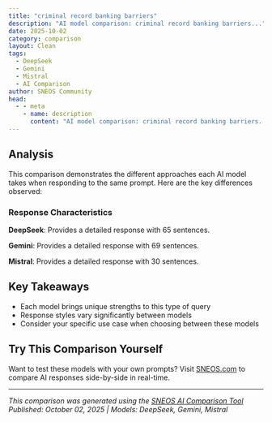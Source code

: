 ```yaml
---
title: "criminal record banking barriers"
description: "AI model comparison: criminal record banking barriers..."
date: 2025-10-02
category: comparison
layout: Clean
tags:
  - DeepSeek
  - Gemini
  - Mistral
  - AI Comparison
author: SNEOS Community
head:
  - - meta
    - name: description
      content: "AI model comparison: criminal record banking barriers..."
---
```


<ChatComparison
  title="criminal record banking barriers"
  prompt="criminal record banking barriers"
  :responses='{
    "DeepSeek": "Of course. This is a critical and complex issue that affects millions of people seeking to rebuild their lives. The intersection of **criminal records** and **banking barriers** creates a significant obstacle to financial stability and reintegration into society.\n\nHere\u2019s a detailed breakdown of the problem, the specific barriers, and potential solutions.\n\n### The Core Problem: \u0022De-risking\u0022 and the Stigma\n\nBanks are highly regulated institutions that are required to manage risk, particularly related to money laundering and fraud. A criminal record, especially for certain financial crimes, is seen as a major red flag. This leads to a practice known as **\u0022de-risking,\u0022** where banks may choose to deny services to entire categories of clients they perceive as high-risk, rather than individually assessing them.\n\nThis creates a \u0022catch-22\u0022: to reintegrate, a person needs a job, housing, and a stable financial life, but they are denied the basic banking tools necessary to achieve that stability.\n\n---\n\n### Common Banking Barriers Faced by People with Criminal Records\n\n#### 1. Difficulty Opening a Basic Bank Account\nThis is the most common and immediate barrier. When you apply for an account, banks often run a check through a system like **ChexSystems** (similar to a credit report for banking history) and may conduct a criminal background check.\n*   **ChexSystems:** If a previous account was closed with a negative balance due to fines, fees, or restitution, this will show up and can lead to a denial.\n*   **Background Checks:** While not all banks do this, many do, especially for certain types of convictions.\n\n#### 2. Account Closures and \u0022Early Account Termination\u0022\nThis is a devastating and increasingly common problem. A person may successfully open an account, but later, the bank conducts a periodic review, discovers the criminal record (often through a new ChexSystems report or other data aggregators), and abruptly closes the account with a letter stating they can no longer do business with them. This can leave someone without access to their funds for weeks.\n\n#### 3. Denial of Credit and Loans\n*   **Credit Cards:** Nearly impossible to obtain with a recent record, forcing reliance on predatory payday loans or high-fee secured cards.\n*   **Mortgages \u0026 Car Loans:** Lenders are extremely hesitant. Even with a stable job and good credit score, a criminal record can be an automatic disqualifier, particularly for federally-backed loans like FHA loans, which have strict guidelines.\n\n#### 4. Barriers to Entrepreneurship\nStarting a business often requires a business bank account, a line of credit, or a small business loan. A criminal record can block access to all of these, stifling economic mobility and self-sufficiency.\n\n#### 5. Employment in the Banking Sector\nMany people with records are barred by law from working in banks or other financial institutions, closing off a major career path.\n\n---\n\n### Which Types of Offenses Cause the Most Problems?\n\nNot all criminal records are treated equally by banks. The level of scrutiny is highest for:\n*   **Financial Crimes:** Fraud, identity theft, money laundering, embezzlement. These are direct red flags for a financial institution.\n*   **Drug Trafficking:** Seen as high-risk for money laundering connections.\n*   **Terrorism-Related Offenses:** An automatic and permanent ban from the financial system.\n\nNon-financial and older convictions are less likely to be an issue, but the bank\u0027s \u0022de-risking\u0022 policies often lack nuance.\n\n---\n\n### Potential Solutions and Pathways Forward\n\n#### For Individuals Navigating the System:\n\n1.  **Second Chance Banking Programs:** Some banks and credit unions have explicit \u0022second chance\u0022 checking or savings accounts. These are designed for people with poor banking or credit histories.\n    *   They may have monthly fees or require a minimum balance.\n    *   They often come with financial literacy resources.\n    *   **Examples:** Several regional banks and credit unions offer these; a local search for \u0022second chance banking near me\u0022 is the best start.\n\n2.  **Prepaid Debit Cards:** While not a perfect replacement for a bank account (they often have high fees), they are a tool for managing money, paying bills online, and receiving direct deposits without a credit or background check.\n\n3.  **Credit Unions:** Local, community-based credit unions are often more flexible and personable than large national banks. It can be worth speaking with a manager to explain your situation.\n\n4.  **Expungement or Record Sealing:** If eligible, getting your record expunged (erased) or sealed is the most powerful long-term solution. This legally allows you to state you have not been convicted and removes the record from most background checks. **This process is complex and varies by state; consulting with a legal aid organization is crucial.**\n\n5.  **Certificates of Rehabilitation/Relief:** Some states offer certificates that, while not expunging the record, provide an official document demonstrating rehabilitation. This can be presented to a bank to help make a case.\n\n#### For Systemic and Policy Changes:\n\n1.  **\u0022Ban the Box\u0022 for Banking:** Advocates are pushing for legislation that would prohibit banks from asking about criminal history on initial account applications, similar to \u0022Ban the Box\u0022 laws for employment.\n\n2.  **Clearer Federal Guidance:** Advocates are urging federal regulators (like the FDIC) to issue clearer guidance that encourages banks to provide access to basic, low-risk transaction accounts for all consumers, rather than encouraging blanket \u0022de-risking.\u0022\n\n3.  **Promoting Bank On Accounts:** The **Bank On National Account Standards** certify bank and credit union accounts that are safe and affordable (low fees, no overdraft). While not specifically for people with records, they are a good starting point for anyone seeking a basic, fair account.\n\n4.  **Increased Use of Proportionality:** Encouraging banks to adopt policies that consider the **nature of the offense, the time elapsed, and evidence of rehabilitation**, rather than issuing blanket denials.\n\n### Key Takeaway\n\nThe barrier is real and significant, but not always absolute. The best approach is to:\n*   **Be Proactive:** Research \u0022second chance\u0022 banks and credit unions.\n*   **Be Prepared:** Have documentation of completion of probation, certificates of rehabilitation, or stable employment history ready.\n*   **Seek Legal Help:** Look for non-profit legal aid organizations in your area that specialize in expungement and helping with re-entry challenges.\n\nAchieving financial inclusion is a critical step for successful re-entry, and overcoming these banking barriers is a fundamental part of that process.",
    "Gemini": "Having a criminal record can create significant barriers when it comes to accessing banking services. Here\u0027s a breakdown of the challenges and factors involved:\n\n**Types of Banking Barriers:**\n\n*   **Account Opening:**\n    *   **Denials:** Banks may outright deny account opening based on the nature of the crime, the time elapsed since the offense, and the bank\u0027s internal policies.  Certain types of crimes (e.g., fraud, financial crimes, drug trafficking) are more likely to lead to denial.\n    *   **Increased Scrutiny:**  Applicants with a criminal record may face increased scrutiny, requiring more documentation or interviews.\n    *   **Limitations:** Even if an account is opened, it might come with limitations, such as lower transaction limits or restrictions on certain services (e.g., overdraft protection).\n*   **Loan Applications:**\n    *   **Rejection:**  A criminal record can significantly decrease the chances of loan approval (mortgages, personal loans, business loans).  Lenders assess risk, and a criminal history is often perceived as higher risk.\n    *   **Higher Interest Rates:** If a loan is approved, it may come with higher interest rates to compensate for the perceived risk.\n    *   **Collateral Requirements:** Lenders might require more collateral to secure the loan.\n*   **Credit Cards:**\n    *   **Difficulty Obtaining:** Similar to loans, a criminal record can make it difficult to obtain a credit card.\n    *   **Lower Credit Limits:** If approved, the credit limit might be lower than for someone without a criminal record.\n*   **Online Banking and Mobile Apps:**\n    *   **Restricted Access:** In some cases, access to online banking features or mobile apps might be limited or unavailable.\n*   **Employment in the Banking Sector:**\n    *   **Background Checks:** Banking jobs typically require thorough background checks. A criminal record can be a major impediment to employment, especially in roles involving handling money or sensitive data.  Certain convictions may automatically disqualify someone.\n\n**Factors Influencing the Impact of a Criminal Record:**\n\n*   **Nature of the Crime:**\n    *   **Financial Crimes:** Crimes like fraud, embezzlement, money laundering, and identity theft are the most problematic when dealing with banks. These directly relate to the financial industry\u0027s concerns about security and compliance.\n    *   **Violent Crimes:** Banks are wary of potential safety risks, so violent crimes (assault, robbery) can also create barriers.\n    *   **Drug-Related Crimes:** These can raise red flags due to money laundering concerns.\n    *   **Other Crimes:** The relevance of the crime to financial risk is a key factor. Traffic offenses are less likely to have a significant impact than financial crimes.\n*   **Time Elapsed Since the Offense:** The more time that has passed since the crime was committed, the less weight it may carry. Banks often look for evidence of rehabilitation and a clean record in recent years.\n*   **Severity of the Offense:** A minor misdemeanor will generally have less impact than a felony conviction.\n*   **Rehabilitation:** Evidence of rehabilitation (e.g., completing parole or probation, attending counseling, holding a stable job, community involvement) can improve the chances of accessing banking services.\n*   **Bank Policies:** Each bank has its own internal policies regarding criminal records. Some are more lenient than others.  Larger banks might have stricter, more standardized policies.  Community banks or credit unions may be more flexible.\n*   **\u0022Ban the Box\u0022 Laws:** Some states and localities have \u0022ban the box\u0022 laws that restrict employers (including banks) from asking about criminal history on initial job applications. This can help individuals get their foot in the door, but background checks are still likely to be conducted later in the hiring process.\n*   **Expungement/Sealing of Records:** If a criminal record has been expunged (erased) or sealed (hidden from public view), it may not appear on background checks, making it easier to access banking services. However, some background checks used by banks might still reveal expunged or sealed records.  It\u0027s crucial to understand the laws and procedures in your jurisdiction.\n*   **Fair Credit Reporting Act (FCRA):** Banks must comply with the FCRA, which regulates how credit information is used. While criminal records themselves are not credit information, information related to financial crimes (e.g., judgments, liens) can appear on credit reports and impact creditworthiness.\n\n**Strategies for Overcoming Banking Barriers:**\n\n*   **Be Honest and Transparent:** When applying for an account or loan, be honest about your criminal history. Withholding information can be seen as a red flag and lead to denial.\n*   **Provide Context:** Explain the circumstances of the offense and highlight steps you\u0027ve taken to rehabilitate yourself.  Provide documentation of your rehabilitation efforts.\n*   **Shop Around:** Different banks have different policies. Research banks that are known to be more lenient toward people with criminal records. Community banks or credit unions might be more willing to work with you.\n*   **Start Small:** Consider starting with a secured credit card or a prepaid debit card to build a positive banking history.  This can help demonstrate responsible financial behavior.\n*   **Obtain a Certificate of Rehabilitation (if available):** Some states offer certificates of rehabilitation, which can demonstrate to employers and financial institutions that you have been rehabilitated and are no longer a threat.\n*   **Expunge or Seal Your Record (if eligible):** Explore the possibility of expunging or sealing your criminal record. This can significantly improve your chances of accessing banking services. Consult with an attorney to determine your eligibility.\n*   **Seek Legal Advice:** If you are denied banking services due to your criminal record, consult with an attorney to understand your rights and options.  An attorney can help you navigate the legal complexities and advocate for you.\n*   **Financial Literacy Education:** Taking courses on financial literacy can demonstrate your commitment to responsible financial management and increase your appeal to banks.\n*    **Second Chance Banking Programs**: Some banks offer programs specifically designed for people with past financial difficulties or criminal records. These programs often provide basic banking services and financial education.\n\n**Important Considerations:**\n\n*   **Discrimination:** While banks have a right to assess risk, they cannot discriminate based on protected characteristics (e.g., race, religion, national origin). If you believe you have been discriminated against, you may have legal recourse.\n*   **Privacy:** Be aware of the bank\u0027s privacy policies and how they handle your personal information, including your criminal record.\n\nThe key to overcoming banking barriers with a criminal record is to be proactive, honest, and persistent. By understanding the challenges and taking steps to demonstrate rehabilitation and responsible financial behavior, you can increase your chances of accessing the banking services you need.\n",
    "Mistral": "Having a criminal record can indeed present barriers when interacting with the banking system. Here are some challenges you might face and suggestions on how to navigate them:\n\n### Barriers\n\n1. **Account Opening**:\n   - **Background Checks**: Banks often conduct background checks on new customers. A criminal record, especially one involving financial crimes, can be a red flag.\n   - **Risk Assessment**: Banks assess the risk associated with each customer. A criminal record can increase the perceived risk, making it harder to open an account.\n\n2. **Loans and Credit**:\n   - **Creditworthiness**: A criminal record can affect your creditworthiness, making it difficult to obtain loans, credit cards, or mortgages.\n   - **Interest Rates**: Even if you qualify for a loan, you might face higher interest rates due to the perceived risk.\n\n3. **Employment in Banking**:\n   - **Hiring Policies**: Many financial institutions have strict hiring policies that may exclude individuals with criminal records, especially those involving fraud or financial crimes.\n   - **Regulatory Requirements**: Financial institutions are often required by law to conduct thorough background checks on employees, which can be a significant barrier.\n\n### Navigating the Barriers\n\n1. **Honesty and Transparency**:\n   - **Disclosure**: Be upfront about your criminal record when applying for banking services or employment. Honesty can sometimes work in your favor.\n   - **Explanation**: Provide context for your criminal record, especially if it was a one-time mistake or if you have taken steps to rehabilitate yourself.\n\n2. **Rehabilitation Programs**:\n   - **Credit Counseling**: Participate in credit counseling programs to improve your financial literacy and creditworthiness.\n   - **Community Service**: Engage in community service or other rehabilitation programs to demonstrate your commitment to change.\n\n3. **Alternative Banking Options**:\n   - **Second Chance Accounts**: Some banks offer \u0022second chance\u0022 checking accounts designed for individuals with a history of financial issues or criminal records.\n   - **Credit Unions**: Credit unions often have more flexible policies and may be more willing to work with individuals with criminal records.\n\n4. **Legal and Advocacy Support**:\n   - **Legal Advice**: Consult with a lawyer who specializes in financial and criminal law to understand your rights and options.\n   - **Advocacy Groups**: Join advocacy groups that work to reduce the stigma and barriers associated with criminal records.\n\n5. **Building a Positive Financial History**:\n   - **Consistent Employment**: Maintain steady employment to demonstrate financial stability.\n   - **Timely Payments**: Make all your payments on time to build a positive credit history.\n\n### Conclusion\n\nWhile a criminal record can present significant challenges in the banking sector, it is not an insurmountable barrier. By being transparent, seeking alternative options, and taking steps to rehabilitate your financial and personal reputation, you can navigate these challenges more effectively."
  }'
  published-date="12:30"
/>

## Analysis

This comparison demonstrates the different approaches each AI model takes when responding to the same prompt. Here are the key differences observed:

### Response Characteristics

**DeepSeek**: Provides a detailed response with 65 sentences. 

**Gemini**: Provides a detailed response with 69 sentences. 

**Mistral**: Provides a detailed response with 30 sentences. 

## Key Takeaways

- Each model brings unique strengths to this type of query
- Response styles vary significantly between models
- Consider your specific use case when choosing between these models

## Try This Comparison Yourself

Want to test these models with your own prompts? Visit [SNEOS.com](https://sneos.com) to compare AI responses side-by-side in real-time.

---

*This comparison was generated using the [SNEOS AI Comparison Tool](https://sneos.com)*
*Published: October 02, 2025 | Models: DeepSeek, Gemini, Mistral*
